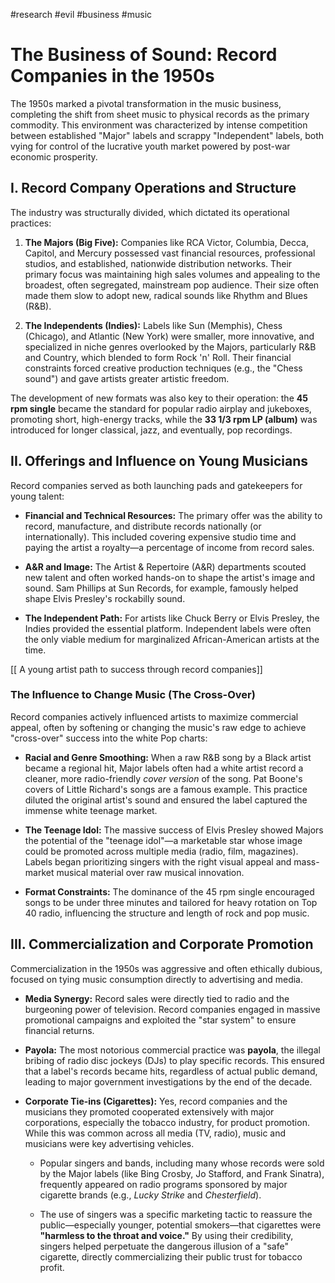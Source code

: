 #research #evil #business #music
# The Business of Sound: Record Companies in the 1950s

The 1950s marked a pivotal transformation in the music business, completing the shift from sheet music to physical records as the primary commodity. This environment was characterized by intense competition between established "Major" labels and scrappy "Independent" labels, both vying for control of the lucrative youth market powered by post-war economic prosperity.

## I. Record Company Operations and Structure

The industry was structurally divided, which dictated its operational practices:

1. **The Majors (Big Five):** Companies like RCA Victor, Columbia, Decca, Capitol, and Mercury possessed vast financial resources, professional studios, and established, nationwide distribution networks. Their primary focus was maintaining high sales volumes and appealing to the broadest, often segregated, mainstream pop audience. Their size often made them slow to adopt new, radical sounds like Rhythm and Blues (R&B).
    
2. **The Independents (Indies):** Labels like Sun (Memphis), Chess (Chicago), and Atlantic (New York) were smaller, more innovative, and specialized in niche genres overlooked by the Majors, particularly R&B and Country, which blended to form Rock 'n' Roll. Their financial constraints forced creative production techniques (e.g., the "Chess sound") and gave artists greater artistic freedom.
    

The development of new formats was also key to their operation: the **45 rpm single** became the standard for popular radio airplay and jukeboxes, promoting short, high-energy tracks, while the **33 1/3 rpm LP (album)** was introduced for longer classical, jazz, and eventually, pop recordings.

## II. Offerings and Influence on Young Musicians

Record companies served as both launching pads and gatekeepers for young talent:

- **Financial and Technical Resources:** The primary offer was the ability to record, manufacture, and distribute records nationally (or internationally). This included covering expensive studio time and paying the artist a royalty—a percentage of income from record sales.
    
- **A&R and Image:** The Artist & Repertoire (A&R) departments scouted new talent and often worked hands-on to shape the artist's image and sound. Sam Phillips at Sun Records, for example, famously helped shape Elvis Presley's rockabilly sound.
    
- **The Independent Path:** For artists like Chuck Berry or Elvis Presley, the Indies provided the essential platform. Independent labels were often the only viable medium for marginalized African-American artists at the time.
    
[[ A young artist path to success through record companies]]
### **The Influence to Change Music (The Cross-Over)**

Record companies actively influenced artists to maximize commercial appeal, often by softening or changing the music's raw edge to achieve "cross-over" success into the white Pop charts:

- **Racial and Genre Smoothing:** When a raw R&B song by a Black artist became a regional hit, Major labels often had a white artist record a cleaner, more radio-friendly _cover version_ of the song. Pat Boone's covers of Little Richard's songs are a famous example. This practice diluted the original artist's sound and ensured the label captured the immense white teenage market.
    
- **The Teenage Idol:** The massive success of Elvis Presley showed Majors the potential of the "teenage idol"—a marketable star whose image could be promoted across multiple media (radio, film, magazines). Labels began prioritizing singers with the right visual appeal and mass-market musical material over raw musical innovation.
    
- **Format Constraints:** The dominance of the 45 rpm single encouraged songs to be under three minutes and tailored for heavy rotation on Top 40 radio, influencing the structure and length of rock and pop music.
    

## III. Commercialization and Corporate Promotion

Commercialization in the 1950s was aggressive and often ethically dubious, focused on tying music consumption directly to advertising and media.

- **Media Synergy:** Record sales were directly tied to radio and the burgeoning power of television. Record companies engaged in massive promotional campaigns and exploited the "star system" to ensure financial returns.
    
- **Payola:** The most notorious commercial practice was **payola**, the illegal bribing of radio disc jockeys (DJs) to play specific records. This ensured that a label's records became hits, regardless of actual public demand, leading to major government investigations by the end of the decade.
    
- **Corporate Tie-ins (Cigarettes):** Yes, record companies and the musicians they promoted cooperated extensively with major corporations, especially the tobacco industry, for product promotion. While this was common across all media (TV, radio), music and musicians were key advertising vehicles.
    
    - Popular singers and bands, including many whose records were sold by the Major labels (like Bing Crosby, Jo Stafford, and Frank Sinatra), frequently appeared on radio programs sponsored by major cigarette brands (e.g., _Lucky Strike_ and _Chesterfield_).
        
    - The use of singers was a specific marketing tactic to reassure the public—especially younger, potential smokers—that cigarettes were **"harmless to the throat and voice."** By using their credibility, singers helped perpetuate the dangerous illusion of a "safe" cigarette, directly commercializing their public trust for tobacco profit.